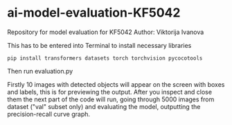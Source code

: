 # ai-model-evaluation-KF5042
Repository for model evaluation for KF5042
Author: Viktorija Ivanova

This has to be entered into Terminal to install necessary libraries
```
pip install transformers datasets torch torchvision pycocotools
```

Then run evaluation.py

Firstly 10 images with detected objects will appear on the screen with boxes and labels, this is for previewing the output. 
After you inspect and close them the next part of the code will run, going through 5000 images from dataset ("val" subset only) and evaluating the model, outputting the precision-recall curve graph.
